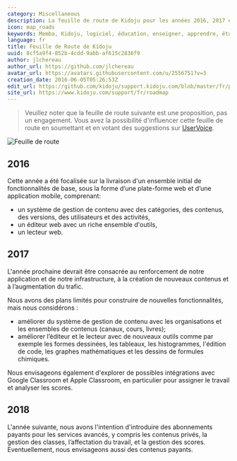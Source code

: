```yaml
---
category: Miscellaneous
description: La feuille de route de Kidoju pour les années 2016, 2017 et 2018.
icon: map_roads
keywords: Memba, Kidoju, logiciel, éducation, enseigner, apprendre, étudier, connaissance, test, quiz, feuille, route, roadmap, 2016, 2017, 2018
language: fr
title: Feuille de Route de Kidoju
uuid: 8cf5a9f4-852b-4cdd-9abb-af615c2836f9
author: jlchereau
author_url: https://github.com/jlchereau
avatar_url: https://avatars.githubusercontent.com/u/2556751?v=3
creation_date: 2016-06-05T05:26:53Z
edit_url: https://github.com/kidoju/support.kidoju.com/blob/master/fr/pages/roadmap.md
site_url: https://www.kidoju.com/support/fr/roadmap
---
```

> Veuillez noter que la feuille de route suivante est une proposition, pas un engagement.
Vous avez la possibilité d'influencer cette feuille de route en soumettant et en votant des suggestions sur [UserVoice](https://kidoju.uservoice.com/forums/152569-general).

![Feuille de route](https://raw.githubusercontent.com/kidoju/support.kidoju.com/master/fr/pages/roadmap.jpg)

## 2016

Cette année a été focalisée sur la livraison d'un ensemble initial de fonctionnalités de base, sous la forme d’une plate-forme web et d’une application mobile, comprenant:

- un système de gestion de contenu avec des catégories, des contenus, des versions, des utilisateurs et des activités,
- un éditeur web avec un riche ensemble d'outils,
- un lecteur web.

## 2017

L'année prochaine devrait être consacrée au renforcement de notre application et de notre infrastructure, à la création de nouveaux contenus et à l’augmentation du trafic.

Nous avons des plans limités pour construire de nouvelles fonctionnalités, mais nous considérons :

- améliorer du système de gestion de contenu avec les organisations et les ensembles de contenus (canaux, cours, livres);
- améliorer l’éditeur et le lecteur avec de nouveaux outils comme par exemple les formes dessinées, les tableaux, les histogrammes, l'édition de code, les graphes mathématiques et les dessins de formules chimiques.

Nous envisageons également d'explorer de possibles intégrations avec Google Classroom et Apple Classroom, en particulier pour assigner le travail et analyser les scores.

## 2018

L'année suivante, nous avons l'intention d'introduire des abonnements payants pour les services avancés, y compris les contenus privés, la gestion des classes, l’affectation du travail, et la gestion des scores.
Eventuellement, nous envisageons aussi des contenus payants.